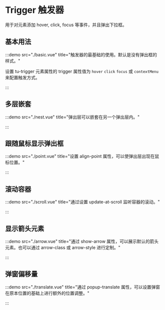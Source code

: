 # Trigger 触发器

用于对元素添加 hover, click, focus 等事件，并且弹出下拉框。

## 基本用法

:::demo src="./basic.vue" title="触发器的最基础的使用。默认是没有弹出框的样式。"

设置 tu-trigger 元素属性的 trigger 属性值为 `hover` `click` `focus` 或 `contextMenu` 来配置触发方式。

:::

## 多层嵌套

:::demo src="./nest.vue" title="弹出层可以嵌套在另一个弹出层内。"

:::

## 跟随鼠标显示弹出框

:::demo src="./point.vue" title="设置 align-point 属性，可以使弹出层出现在鼠标位置。"

:::

## 滚动容器

:::demo src="./scroll.vue" title="通过设置 update-at-scroll 监听容器的滚动。"

:::

## 显示箭头元素

:::demo src="./arrow.vue" title="通过 show-arrow 属性，可以展示默认的箭头元素。也可以通过 arrow-class 或 arrow-style 进行定制。"

:::

## 弹窗偏移量

:::demo src="./translate.vue" title="通过 popup-translate 属性，可以设置弹窗在原本位置的基础上进行额外的位置调整。"

:::

